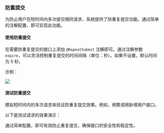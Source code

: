 

### 防重提交

为防止用户在短时间内多次提交相同请求，系统提供了防重复提交功能。通过简单的注解配置，即可实现此功能。



#### 使用防重提交

在需要防重复提交的接口上添加 `@RepeatSubmit` 注解即可。通过注解参数 `expire`，可以灵活控制重复提交的时间间隔（单位：秒）。如果不设置，默认时间为 5 秒。

示例：

![](F:\Coding\Github\aioveu-boot-doc\功能详解与操作手册\5项目功能\5.2.1.png)



#### 测试防重提交

模拟短时间内的多次请求来验证防重复提交效果。例如，频繁调用新增用户接口。

以下是测试请求的效果演示：

通过简单配置，即可有效防止重复提交，确保接口的安全性和稳定性。
